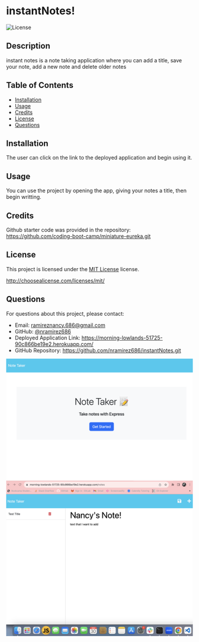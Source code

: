 # instantNotes!

![License](https://img.shields.io/badge/License-MIT-blue.svg)

## Description

instant notes is a note taking application where you can add a title, save your note, add a new note and delete older notes

## Table of Contents

- [Installation](#installation)
- [Usage](#usage)
- [Credits](#credits)
- [License](#license)
- [Questions](#questions)

## Installation

The user can click on the link to the deployed application and begin using it.

## Usage

You can use the project by opening the app, giving your notes a title, then begin writting.

## Credits

Github starter code was provided in the repository: https://github.com/coding-boot-camp/miniature-eureka.git

## License

This project is licensed under the [MIT License](http://choosealicense.com/licenses/mit/) license.

http://choosealicense.com/licenses/mit/

## Questions

For questions about this project, please contact:

- Email: ramireznancy.686@gmail.com
- GitHub: [@nramirez686](https://github.com/nramirez686)
- Deployed Application Link: https://morning-lowlands-51725-90c866be19e2.herokuapp.com/
- GitHub Repository: https://github.com/nramirez686/instantNotes.git

![deployed website image](public/assets/images/Screenshot%202023-08-30%20at%207.46.10%20PM.png)
![deployed website with note added](public/assets/images/Screenshot%202023-08-30%20at%207.48.31%20PM.png)
